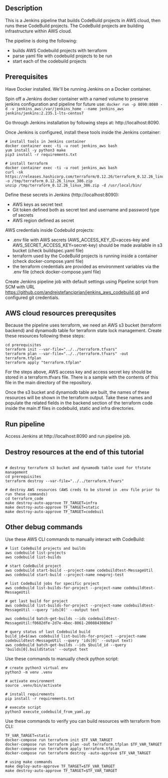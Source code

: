 ## Description

This is a Jenkins pipeline that builds CodeBuild projects in AWS cloud, then runs these CodeBuild projects.
The CodeBuild projects are building infrastructure within AWS cloud.

The pipeline is doing the following:
- builds AWS Codebuild projects with terraform
- parse yaml file with codebuild projects to be run
- start each of the codebuild projects

## Prerequisites

Have Docker installed. We'll be running Jenkins on a Docker container.

Spin off a Jenkins docker container with a named volume to preserve jenkins configuration and pipeline for future use:
```docker run -p 8090:8080 -d -v jenkins_aws:/var/jenkins_home --name jenkins_aws jenkins/jenkins:2.235.1-lts-centos7```

Go through Jenkins installation by following steps at: http://localhost:8090.

Once Jenkins is configured, install these tools inside the Jenkins container:
```
# install tools in Jenkins container
docker container exec -ti -u root jenkins_aws bash
yum install -y python3 make
pip3 install -r requirements.txt

# install terraform
docker container exec -ti -u root jenkins_aws bash
curl -sk https://releases.hashicorp.com/terraform/0.12.26/terraform_0.12.26_linux_386.zip -o /tmp/terraform_0.12.26_linux_386.zip
unzip /tmp/terraform_0.12.26_linux_386.zip -d /usr/local/bin/
```

Define these secrets in Jenkins (http://localhost:8090):
 - AWS keys as secret text
 - Git token defined both as secret text and username and password type of secrets
 - AWS region defined as secret

AWS credentials inside Codebuild projects:
- .env file with AWS secrets (AWS_ACCESS_KEY_ID=acces-key and AWS_SECRET_ACCESS_KEY=secret-key) should be made available in s3 bucket (check buildspec.yaml file)
- terraform used by the CodeBuild projects is running inside a container (check docker-compose.yaml file)
- the terraform credentials are provided as environment variables via the .env file (check docker-compose.yaml file)

Create Jenkins pipeline job with default settings using Pipeline script from SCM with URL https://github.com/andreistefanciprian/jenkins_aws_codebuild.git and configured git credentials.

## AWS cloud resources prerequsites

Because the pipeline uses terraform, we need an AWS s3 bucket (terraform backend) and dynamodb table for terraform state lock management.
Create these resources following these steps:
```
cd prerequisites
terraform init --var-file="../../terraform.tfvars"
terraform plan --var-file="../../terraform.tfvars" -out terraform.tfplan
terraform apply "terraform.tfplan"
```

For the steps above, AWS access key and access secret key should be stored in a terraform.tfvars file.
There is a sample with the contents of this file in the main directory of the repository.

Once the s3 bucket and dynamodb table are built, the names of these resources will be shown in the terraform output.
Take these names and populate the related fields in the backend section of the terraform code inside the main.tf files in codebuild, static and infra directories.

## Run pipeline

Access Jenkins at http://localhost:8090 and run pipeline job.

## Destroy resources at the end of this tutorial
```

# destroy terraform s3 bucket and dynamodb table used for tfstate management
cd prerequisites
terraform destroy --var-file="../../terraform.tfvars"

# destroy AWS resources (AWS creds to be stored in .env file prior to run these commands)
cd terraform_code
make destroy-auto-approve TF_TARGET=infra
make destroy-auto-approve TF_TARGET=static
make destroy-auto-approve TF_TARGET=codebuil
```

## Other debug commands

Use these AWS CLI commands to manually interact with CodeBuild:
```
# list CodeBuild projects and builds
aws codebuild list-projects
aws codebuild list-builds

# start CodeBuild project
aws codebuild start-build --project-name codebuildtest-MessageUtil
aws codebuild start-build --project-name newproj-test

# list CodeBuild jobs for specific project
aws codebuild list-builds-for-project --project-name codebuildtest-MessageUtil

# get last build for project
aws codebuild list-builds-for-project --project-name codebuildtest-MessageUtil --query 'ids[0]' --output text

aws codebuild batch-get-builds --ids codebuildtest-MessageUtil:f0682dfe-2d7e-4bec-8061-2008843089e7

# query status of last Codebuild build
build_id=$(aws codebuild list-builds-for-project --project-name codebuildtest-MessageUtil --query 'ids[0]' --output text)
aws codebuild batch-get-builds --ids $build_id --query 'builds[0].buildStatus' --output text
```

Use these commands to manually check python script:
```
# create python3 virtual env
python3 -m venv .venv

# activate environment
source .venv/bin/activate

# install requirements
pip install -r requirements.txt

# execute script
python3 execute_codebuild_from_yaml.py
```

Use these commands to verify you can build resources with terraform from CLI:
```
TF_VAR_TARGET=static
docker-compose run terraform init $TF_VAR_TARGET
docker-compose run terraform plan -out terraform.tfplan $TF_VAR_TARGET
docker-compose run terraform apply terraform.tfplan
docker-compose run terraform destroy -auto-approve $TF_VAR_TARGET

# using make commands
make deploy-auto-approve TF_TARGET=$TF_VAR_TARGET
make destroy-auto-approve TF_TARGET=$TF_VAR_TARGET
```